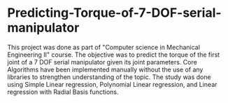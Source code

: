 # Predicting-Torque-of-7-DOF-serial-manipulator

This project was done as part of "Computer science in Mechanical Engineering II" course.
The objective was to predict the torque of the first joint of a 7 DOF serial manipulator given its joint parameters.
Core Algorithms have been implemented manually without the use of any libraries to strengthen understanding of the topic.
The study was done using Simple Linear regression, Polynomial Linear regression, and Linear regression with Radial Basis functions.

